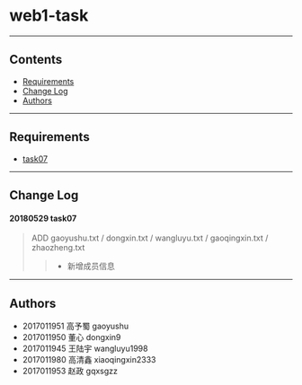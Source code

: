 # web1-task
----
## Contents
* [Requirements](https://github.com/gaoyushu/README#Requirements)
* [Change Log](#Change-Log)
* [Authors](#Authors)
----
## Requirements
* [task07](www.edu2act.net/team/2017-ji-WEB-kai-fa-yi/tasks/1689/)
----
## Change Log
#### 20180529 task07
> ADD gaoyushu.txt / dongxin.txt / wangluyu.txt / gaoqingxin.txt / zhaozheng.txt
>> * 新增成员信息
----
## Authors
* 2017011951  高予蜀  gaoyushu
* 2017011950  董心    dongxin9
* 2017011945  王陆宇  wangluyu1998
* 2017011980  高清鑫  xiaoqingxin2333
* 2017011953  赵政    gqxsgzz
